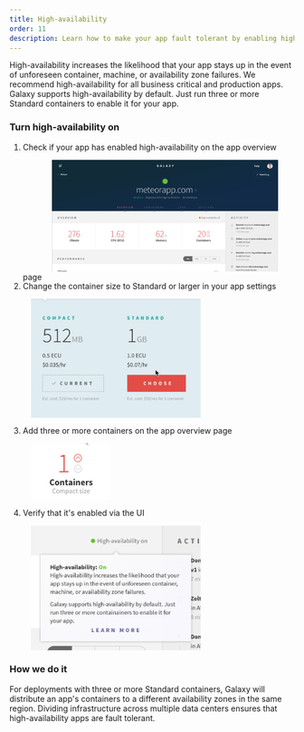 ```yaml
---
title: High-availability
order: 11
description: Learn how to make your app fault tolerant by enabling high-availability
---
```


High-availability increases the likelihood that your app stays up in the event of unforeseen container, machine, or availability zone failures. We recommend high-availability for all business critical and production apps. Galaxy supports high-availability by default.  Just run three or more Standard containers to enable it for your app.

<h3 id="turn-on">Turn high-availability on</h3>

1. Check if your app has enabled high-availability on the app overview page <img src="images/ss-high-availability.png" style="width: 400px; margin: 1em;">
2. Change the container size to Standard or larger in your app settings <img src="images/container-upsize.gif" style="display: block; width: 300px; margin: 1em;">
3. Add three or more containers on the app overview page <img src="images/email-scale-up.gif" style="display: block; margin: 1em;">
4. Verify that it's enabled via the UI <img src="images/ss-high-availability-on.png" style="display: block; width: 300px; margin: 1em;">

<h3 id="turn-on">How we do it</h3>

For deployments with three or more Standard containers, Galaxy will distribute an app's containers to a different availability zones in the same region. Dividing infrastructure across multiple data centers ensures that high-availability apps are fault tolerant.
